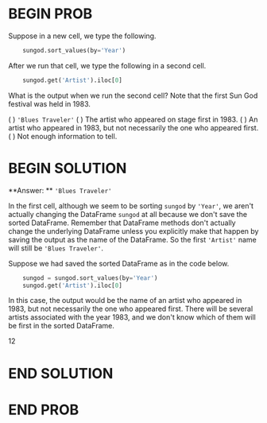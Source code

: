 # BEGIN PROB

Suppose in a new cell, we type the following.

```py
    sungod.sort_values(by='Year')
```

After we run that cell, we type the following in a second cell.

```py
    sungod.get('Artist').iloc[0]
```

What is the output when we run the second cell? Note that the first Sun God festival was held in 1983.

( ) `'Blues Traveler'`
( ) The artist who appeared on stage first in 1983.
( ) An artist who appeared in 1983, but not necessarily the one who appeared first.
( ) Not enough information to tell.

# BEGIN SOLUTION

**Answer: ** `'Blues Traveler'`

In the first cell, although we seem to be sorting `sungod` by `'Year'`, we aren't actually changing the DataFrame `sungod` at all because we don't save the sorted DataFrame. Remember that DataFrame methods don't actually change the underlying DataFrame unless you explicitly make that happen by saving the output as the name of the DataFrame. So the first `'Artist'` name will still be `'Blues Traveler'`. 

Suppose we had saved the sorted DataFrame as in the code below.

```py
    sungod = sungod.sort_values(by='Year')   
    sungod.get('Artist').iloc[0]
```

In this case, the output would be the name of an artist who appeared in 1983, but not necessarily the one who appeared first. There will be several artists associated with the year 1983, and we don't know which of them will be first in the sorted DataFrame.

<average>12</average>

# END SOLUTION

# END PROB
